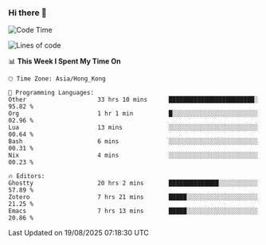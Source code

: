 ### Hi there 👋

<!--
**nicehiro/nicehiro** is a ✨ _special_ ✨ repository because its `README.md` (this file) appears on your GitHub profile.

Here are some ideas to get you started:

- 🔭 I’m currently working on ...
- 🌱 I’m currently learning ...
- 👯 I’m looking to collaborate on ...
- 🤔 I’m looking for help with ...
- 💬 Ask me about ...
- 📫 How to reach me: ...
- 😄 Pronouns: ...
- ⚡ Fun fact: ...
-->

<!--START_SECTION:waka-->
![Code Time](http://img.shields.io/badge/Code%20Time-919%20hrs%2012%20mins-blue)

![Lines of code](https://img.shields.io/badge/From%20Hello%20World%20I%27ve%20Written-1.7%20million%20lines%20of%20code-blue)

📊 **This Week I Spent My Time On** 

```text
🕑︎ Time Zone: Asia/Hong_Kong

💬 Programming Languages: 
Other                    33 hrs 10 mins      ████████████████████████░   95.82 % 
Org                      1 hr 1 min          █░░░░░░░░░░░░░░░░░░░░░░░░   02.96 % 
Lua                      13 mins             ░░░░░░░░░░░░░░░░░░░░░░░░░   00.64 % 
Bash                     6 mins              ░░░░░░░░░░░░░░░░░░░░░░░░░   00.31 % 
Nix                      4 mins              ░░░░░░░░░░░░░░░░░░░░░░░░░   00.23 % 

🔥 Editors: 
Ghostty                  20 hrs 2 mins       ██████████████░░░░░░░░░░░   57.89 % 
Zotero                   7 hrs 21 mins       █████░░░░░░░░░░░░░░░░░░░░   21.25 % 
Emacs                    7 hrs 13 mins       █████░░░░░░░░░░░░░░░░░░░░   20.86 % 
```


 Last Updated on 19/08/2025 07:18:30 UTC
<!--END_SECTION:waka-->
